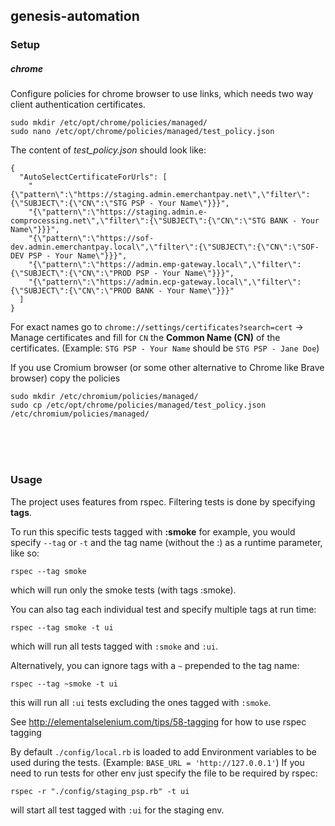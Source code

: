 ## genesis-automation

### Setup
##### chrome
Configure policies for chrome browser to use links, which needs two way client authentication certificates.

```
sudo mkdir /etc/opt/chrome/policies/managed/
sudo nano /etc/opt/chrome/policies/managed/test_policy.json
```
The content of _test_policy.json_ should look like:
```
{
  "AutoSelectCertificateForUrls": [
    "{\"pattern\":\"https://staging.admin.emerchantpay.net\",\"filter\":{\"SUBJECT\":{\"CN\":\"STG PSP - Your Name\"}}}",
    "{\"pattern\":\"https://staging.admin.e-comprocessing.net\",\"filter\":{\"SUBJECT\":{\"CN\":\"STG BANK - Your Name\"}}}",
    "{\"pattern\":\"https://sof-dev.admin.emerchantpay.local\",\"filter\":{\"SUBJECT\":{\"CN\":\"SOF-DEV PSP - Your Name\"}}}",
    "{\"pattern\":\"https://admin.emp-gateway.local\",\"filter\":{\"SUBJECT\":{\"CN\":\"PROD PSP - Your Name\"}}}",
    "{\"pattern\":\"https://admin.ecp-gateway.local\",\"filter\":{\"SUBJECT\":{\"CN\":\"PROD BANK - Your Name\"}}}"
  ]
}
``` 
For exact names go to `chrome://settings/certificates?search=cert` -> Manage certificates and fill for `CN` the **Common Name (CN)** of the certificates. (Example: `STG PSP - Your Name` should be `STG PSP - Jane Doe`)

If you use Cromium browser (or some other alternative to Chrome like Brave browser) copy the policies 

```
sudo mkdir /etc/chromium/policies/managed/
sudo cp /etc/opt/chrome/policies/managed/test_policy.json /etc/chromium/policies/managed/
```

</br>
</br>
</br>

### Usage 

The project uses features from rspec. Filtering tests is done by specifying **tags**.

To run this specific tests tagged with **:smoke** for example, you would specify `--tag` or `-t` and the tag name (without the :) as a runtime parameter, like so:

```
rspec --tag smoke
```
which will run only the smoke tests (with tags :smoke).

You can also tag each individual test and specify multiple tags at run time:
```
rspec --tag smoke -t ui
```
which will run all tests tagged with `:smoke` and `:ui`.

Alternatively, you can ignore tags with a `~` prepended to the tag name:
```
rspec --tag ~smoke -t ui
```
this will run all `:ui` tests excluding the ones tagged with `:smoke`.

See http://elementalselenium.com/tips/58-tagging for how to use rspec tagging


By default `./config/local.rb` is loaded to add Environment variables to be used during the tests. (Example: `BASE_URL = 'http://127.0.0.1'`)
If you need to run tests for other env just specify the file to be required by rspec:
```
rspec -r "./config/staging_psp.rb" -t ui
```
will start all test tagged with `:ui` for the staging env.